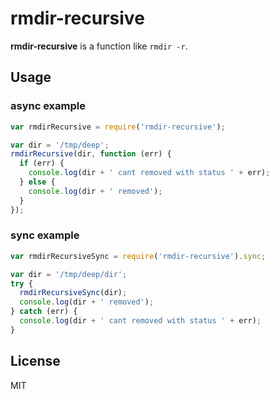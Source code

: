rmdir-recursive
===============

  **rmdir-recursive** is a function like `rmdir -r`.

Usage
-----

### async example

```js
var rmdirRecursive = require('rmdir-recursive');

var dir = '/tmp/deep';
rmdirRecursive(dir, function (err) {
  if (err) {
    console.log(dir + ' cant removed with status ' + err);
  } else {
    console.log(dir + ' removed');
  }
});
```


### sync example

```js
var rmdirRecursiveSync = require('rmdir-recursive').sync;

var dir = '/tmp/deep/dir';
try {
  rmdirRecursiveSync(dir);
  console.log(dir + ' removed');
} catch (err) {
  console.log(dir + ' cant removed with status ' + err);
}
```

License
-------

  MIT
